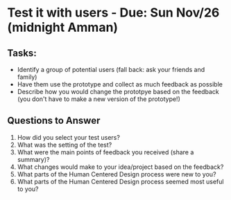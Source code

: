 # Test it with users - Due: Sun Nov/26 (midnight Amman)

## Tasks:

* Identify a group of potential users (fall back: ask your friends and family)
* Have them use the prototype and collect as much feedback as possible
* Describe how you would change the prototpye based on the feedback (you don't have to make a new version of the prototype!)

## Questions to Answer

1. How did you select your test users? 
2. What was the setting of the test?
3. What were the main points of feedback you received (share a summary)?
4. What changes would make to your idea/project based on the feedback?
5. What parts of the Human Centered Design process were new to you?
6. What parts of the Human Centered Design process seemed most useful to you?
